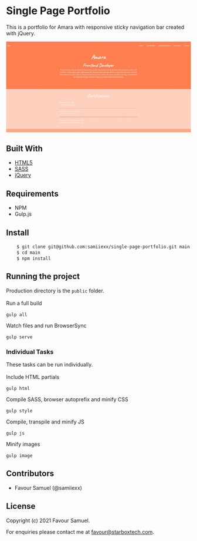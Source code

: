 # Single Page Portfolio

This is a portfolio for Amara with responsive sticky navigation bar created with jQuery. 

![Amara's Portfolio](screenshot.jpg)
## Built With
- [HTML5](https://developer.mozilla.org/en-US/docs/Web/Guide/HTML/HTML5)
- [SASS](https://sass-lang.com/)
- [jQuery](https://jquery.com/)

## Requirements
 - NPM
 - Gulp.js

## Install
```
    $ git clone git@github.com:samiiexx/single-page-portfolio.git main
    $ cd main
    $ npm install
```

## Running the project
Production directory is the `public` folder.\
\
Run a full build
```
gulp all
```
Watch files and run BrowserSync
```
gulp serve
```
### Individual Tasks
These tasks can be run individually.\
\
Include HTML partials
```
gulp html
```
Compile SASS, browser autoprefix and minify CSS
```
gulp style
```
Compile, transpile and minify JS
```
gulp js
```
Minify images
```
gulp image
```

## Contributors
- Favour Samuel (@samiiexx)

## License
Copyright (c) 2021 Favour Samuel.

For enquiries please contact me at [favour@starboxtech.com](mailto:favour@starboxtech.com).

